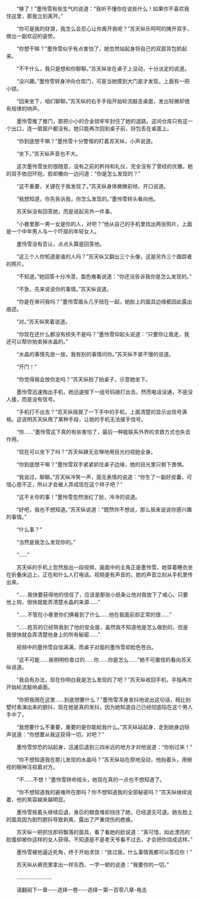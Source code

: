 <div class="read-content j_readContent" id="">
                <p>　　“够了！”墨怜雪有些生气的说道：“我听不懂你在说些什么！如果你不喜欢我住这里，那我立刻离开。”<p>　　“你可是我的财源，我怎么会忍心让你离开我呢？”苏天纵乐呵呵的摊开双手，做出一副欢迎的姿势。<p>　　“你想干嘛？”墨怜雪似乎有点害怕了，她忽然站起身将自己的双肩背包抓起来。<p>　　“不干什么，我只是想和你聊聊。”苏天纵坐在桌子上没动，十分淡定的说道。<p>　　“没兴趣。”墨怜雪转身冲向仓库门，可是当她摸到大门是才发现，上面有一把小锁。<p>　　“回来坐下，咱们聊聊。”苏天纵的右手手指开始轮流敲击桌面，发出轻微却很有规律的响声。<p>　　墨怜雪推了推门，那把小小的合金锁牢牢封住了她的退路。这间仓库只有这一个出口，连一扇窗户都没有。她只能再次回到桌子前，将包丢在桌面上。<p>　　“你到底想干嘛？”墨怜雪十分警惕的盯着苏天纵，小声说道。<p>　　“坐下。”苏天纵声音也不大。<p>　　这次墨怜雪坐的很随意，没有之前的矜持和礼仪，完全没有了曾经的优雅。她的双手依旧环抱，脸却撇向一边问道：“你是怎么发现的？”<p>　　“这不重要，关键在于我发现了。”苏天纵身体微微前倾，开口说道。<p>　　“我想知道，你先告诉我，你怎么发现的。”墨怜雪转头看向他。<p>　　苏天纵没有回答她，而是说起另外一件事。<p>　　“小巷里那一男一女是你的人，对吧？”他从自己的手机里找出两张照片，上面是一个中年男人与一个吓尿的年轻女人。<p>　　墨怜雪没有否认，点点头算是回答他。<p>　　“这三个人你知道是谁的人吗？”苏天纵又翻出三个头像，这是另外三个跟踪者的照片。<p>　　“不知道。”她回答十分冷漠，面色难看说道：“你还没告诉我你是怎么发现的。”<p>　　“不急，先来说说你的事情。”苏天纵说道。<p>　　“你是在审问我吗？”墨怜雪眉头几乎扭在一起，她脸上的面具边缘都因此露出痕迹。<p>　　“对。”苏天纵笑着说道。<p>　　“你现在还什么都没有损失不是吗？”墨怜雪仰起头说道：“只要你让我走，我还可以帮你拍卖掉水晶的。”<p>　　“水晶的事情先放一放，我有别的事情问你。”苏天纵不紧不慢的说道。<p>　　“开门！”<p>　　“你觉得我会放你走吗？”苏天纵拍了拍桌子，示意她坐下。<p>　　墨怜雪迅速掏出手机，她迅速按下一组号码拨打出去。然而电话没通，不是没人接，而是没有信号。<p>　　“手机打不出去？”苏天纵摇晃了一下手中的手机，上面清楚的显示出信号满格。这说明苏天纵用了某种手段，让她的手机无法接手信号。<p>　　“你……”墨怜雪这下真的有些害怕了，最后一种能联系外界的求救方式也失去作用。<p>　　“现在可以坐下了吗？”苏天纵肆无忌惮地用目光扫视她全身。<p>　　“你到底想干嘛？”墨怜雪双手紧紧抓住桌子边缘，她的目光里只剩下畏惧。<p>　　“我说过，聊聊。”苏天纵冷笑一声，面无表情的说道：“你生了一副好皮囊，可惜心思不正，所以才会被人弄成现在这个样子吧？”<p>　　“这不关你的事！”墨怜雪忽然涨红了脸，冷冷的说道。<p>　　“好吧，我也不想知道。”苏天纵说道：“既然你不想说，那么我来说说你感兴趣的事情。”<p>　　“什么事？”<p>　　“当然是我怎么发现你的。”<p>　　“……”<p>　　苏天纵的手机上忽然放出一段视频，画面中的主角正是墨怜雪。她穿着睡衣坐在折叠床边上，正在和什么人打电话。视频是有声音的，她的声音立刻从手机里传出来。<p>　　“……我快要获得他的信任了，应该是那张小纸条让他对我放下了戒心。只要他上钩，很快就能弄清楚水晶的来源……”<p>　　“……不管在小巷里你们俩看到了什么……他在我面前却正常的很……”<p>　　“……姓苏的已经带我到了他的安全屋，虽然我不知道他是怎么做到的，但是我很快就会弄清楚他身上的所有秘密……”<p>　　视频中的墨怜雪自信满满，而桌子对面的墨怜雪却脸色苍白。<p>　　“这不可能……我明明检查过的……你……你是怎么……”她不可置信的看向苏天纵说道。<p>　　“我自有办法，现在你明白我是怎么发现的了吧？”苏天纵收回手机，手指再次开始轮流敲响桌面。<p>　　“你把我困在这里……到底想要什么？”墨怜雪浑身发抖地说出这句话，相比别墅时表演出来的颤抖，现在她是真的发抖，因为她知道自己已经彻底陷在这个男人手中了。<p>　　“我想要什么不重要，重要的是你能給我什么。”苏天纵站起身，走到她身边轻声说道：“你想要从我这获得一切，对吧？”<p>　　墨怜雪惊恐的站起身，迅速后退到三四米远的地方才对他说道：“你别过来！”<p>　　“你不想知道我在那儿发现的水晶吗？”苏天纵站在原地没动，他抬着头，用俯视的眼神注视着对方。<p>　　“不……不想！”墨怜雪拼命摇头，她现在真的一点也不想知道了。<p>　　“你不想知道我的避难所在那吗？你不想知道我的全部秘密吗？”苏天纵继续说着，他的笑容越来越明显。<p>　　墨怜雪摇着头继续后退，身后的粮食堆却挡住了她，已经退无可退。她左脸上的面具因为剧烈颤抖导致剥离，露出了严重烧伤的疤痕。<p>　　苏天纵一把抓住即将飘落的面具，看了看她的脸说道：“真可惜，如此漂亮的脸蛋却被你这样的女人获得。不知道是不是老天爷看不过去，才会把你烧成这样。”<p>　　墨怜雪被他逼近死角，终于开始求饶：“放过我，什么事情我都可以答应你！”<p>　　苏天纵从裤兜里拿出一样东西，一字一顿的说道：“我要你的一切。”<p>　　……………………<p>　　请翻阅下一章----选择一卷----选择一第一百零八章-电击<p> 
            </div>